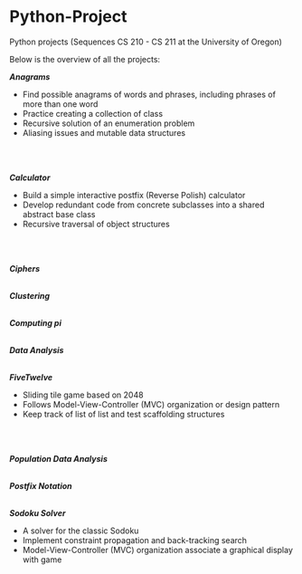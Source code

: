# Python-Project

Python projects (Sequences CS 210 - CS 211 at the University of Oregon)

Below is the overview of all the projects: 
<br>

***Anagrams***

  * Find possible anagrams of words and phrases, including phrases of more than one word
  * Practice creating a collection of class
  * Recursive solution of an enumeration problem
  * Aliasing issues and mutable data structures
<br>
<br>


***Calculator***

  * Build a simple interactive postfix (Reverse Polish) calculator
  * Develop redundant code from concrete subclasses into a shared abstract base class
  * Recursive traversal of object structures
<br>
<br>


***Ciphers***
<br>
<br>


***Clustering***
<br>
<br>


***Computing pi***
<br>
<br>


***Data Analysis***
<br>
<br>


***FiveTwelve***

  * Sliding tile game based on 2048
  * Follows Model-View-Controller (MVC) organization or design pattern
  * Keep track of list of list and test scaffolding structures
<br>
<br>


***Population Data Analysis***
<br>
<br>


***Postfix Notation***
<br>
<br>


***Sodoku Solver***

  * A solver for the classic Sodoku
  * Implement constraint propagation and back-tracking search
  * Model-View-Controller (MVC) organization associate a graphical display with game


